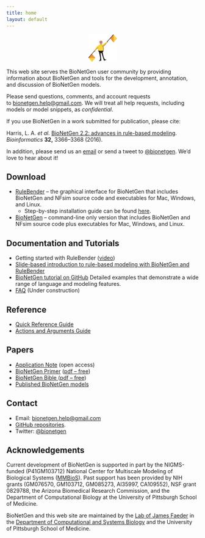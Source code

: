 ```yaml
---
title: home
layout: default
---
```


<p align="center">
  <img src="assets/flagman.png" width="75" height="72"/>
</p>

This web site serves the BioNetGen user community by providing
information about BioNetGen and tools for the development, annotation,
and discussion of BioNetGen models.

Please send questions, comments, and account requests
to <bionetgen.help@gmail.com>. We will treat all help requests,
including models or model snippets, as *confidential*.

If you use BioNetGen in a work submitted for publication, please cite:

Harris, L. A. *et al.* [BioNetGen 2.2: advances in rule-based
modeling](https://academic.oup.com/bioinformatics/article-lookup/doi/10.1093/bioinformatics/btw469).
*Bioinformatics* **32,** 3366–3368 (2016).

In addition, please send us an
[email](mailto:bionetgen.help@gmail.com) or send a tweet to
[@bionetgen](http://twitter.com/bionetgen). We’d love to hear about it!

Download
--------

-   [RuleBender](https://github.com/RuleWorld/rulebender/releases/latest)
    – the graphical interface for BioNetGen that includes BioNetGen and
    NFsim source code and executables for Mac, Windows, and Linux.
    -   Step-by-step installation guide can be found
        [here](https://github.com/RuleWorld/rulebender/blob/master/docs/RuleBender-installation-guide.pdf).
-   [BioNetGen](https://github.com/RuleWorld/bionetgen/releases/latest)
    – command-line only version that includes BioNetGen and NFsim source
    code plus executables for Mac, Windows, and Linux.

Documentation and Tutorials
---------------------------

-   Getting started with RuleBender
    ([video](https://www.youtube.com/watch?v=MWoY5iaC8W0))
-   [Slide-based introduction to rule-based modeling with BioNetGen and RuleBender](https://www.dropbox.com/s/w5hlpip8d9di0rp/q-bio-tutorial-rule-based-modeling-25July2017.pdf?dl=0 "https://www.dropbox.com/s/brn96usq91o58pc/q-bio-2016-RBM-intro.pptx?dl=0")
-   [BioNetGen tutorial on GitHub](/tutorial) Detailed examples that demonstrate a wide range of language and modeling features.
-   [FAQ](/faq) (Under construction)

Reference
---------

-   [Quick Reference Guide](https://drive.google.com/file/d/0B2lPm2_GUE01X3ZaamZxUl80NTA/edit)
-   [Actions and Arguments
    Guide](https://docs.google.com/spreadsheets/d/1Co0bPgMmOyAFxbYnGCmwKzoEsY2aUCMtJXQNpQCEUag/edit?usp=sharing)

Papers
------

-   [Application Note](https://academic.oup.com/bioinformatics/article-lookup/doi/10.1093/bioinformatics/btw469) (open
    access)
-   [BioNetGen Primer](https://link.springer.com/protocol/10.1007%2F978-1-61779-833-7_9) ([pdf
    –
    free](https://www.dropbox.com/s/rm0535pgom2zr6i/Sekar-RuleBasedPrimer-2012.pdf?dl=0))
-   [BioNetGen Bible ](https://link.springer.com/protocol/10.1007%2F978-1-59745-525-1_5)([pdf
    –
    free](https://www.csb.pitt.edu/Faculty/Faeder/Publications/Reprints/Faeder_2009.pdf))
-   [Published BioNetGen models](/published)

Contact
-------

-   Email: <bionetgen.help@gmail.com>
-   [GitHub repositories](https://github.com/RuleWorld).
-   Twitter: [@bionetgen](https://twitter.com/bionetgen)

Acknowledgements
----------------

Current development of BioNetGen is supported in part by the
NIGMS-funded (P41GM103712) National Center for Multiscale Modeling of
Biological Systems
([MMBioS](http://mmbios.org/ "http://mmbios.org")).
Past support has been provided by NIH grants (GM076570, GM103712,
GM085273, AI35997, CA109552), NSF grant 0829788, the Arizona Biomedical
Research Commission, and the Department of Computational Biology at the
University of Pittsburgh School of Medicine.

BioNetGen and this web site are maintained by the [Lab of James Faeder](http://www.csb.pitt.edu/Faculty/Faeder/) in the [Department of Computational and Systems Biology](http://www.csb.pitt.edu) and the University of Pittsburgh School of Medicine.
